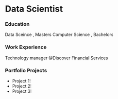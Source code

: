 # Data Scientist

### Education
Data Sceince , Masters
Computer Science , Bachelors

### Work Experience
Technology manager @Discover Financial Services

### Portfolio Projects
  - Project 1!
  - Project 2!
  - Project 3!

